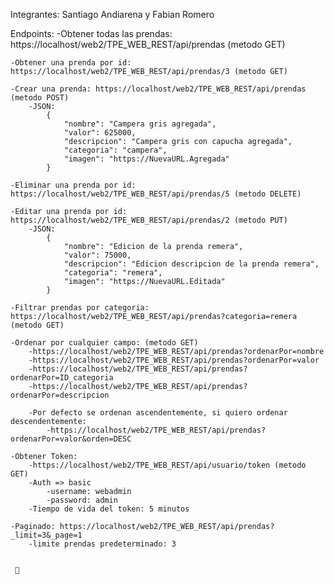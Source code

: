 Integrantes: Santiago Andiarena y Fabian Romero

Endpoints:
    -Obtener todas las prendas: https://localhost/web2/TPE_WEB_REST/api/prendas (metodo GET)

    -Obtener una prenda por id: https://localhost/web2/TPE_WEB_REST/api/prendas/3 (metodo GET)

    -Crear una prenda: https://localhost/web2/TPE_WEB_REST/api/prendas (metodo POST)
        -JSON:
            {
                "nombre": "Campera gris agregada",
                "valor": 625000,
                "descripcion": "Campera gris con capucha agregada",
                "categoria": "campera",
                "imagen": "https://NuevaURL.Agregada"
            }

    -Eliminar una prenda por id: https://localhost/web2/TPE_WEB_REST/api/prendas/5 (metodo DELETE)

    -Editar una prenda por id: https://localhost/web2/TPE_WEB_REST/api/prendas/2 (metodo PUT)
        -JSON:
            {
                "nombre": "Edicion de la prenda remera",
                "valor": 75000,
                "descripcion": "Edicion descripcion de la prenda remera",
                "categoria": "remera",
                "imagen": "https://NuevaURL.Editada"
            }
    
    -Filtrar prendas por categoria: https://localhost/web2/TPE_WEB_REST/api/prendas?categoria=remera (metodo GET)

    -Ordenar por cualquier campo: (metodo GET)
        -https://localhost/web2/TPE_WEB_REST/api/prendas?ordenarPor=nombre
        -https://localhost/web2/TPE_WEB_REST/api/prendas?ordenarPor=valor
        -https://localhost/web2/TPE_WEB_REST/api/prendas?ordenarPor=ID_categoria
        -https://localhost/web2/TPE_WEB_REST/api/prendas?ordenarPor=descripcion

        -Por defecto se ordenan ascendentemente, si quiero ordenar descendentemente:
            -https://localhost/web2/TPE_WEB_REST/api/prendas?ordenarPor=valor&orden=DESC

    -Obtener Token:
        -https://localhost/web2/TPE_WEB_REST/api/usuario/token (metodo GET)
        -Auth => basic 
            -username: webadmin
            -password: admin
        -Tiempo de vida del token: 5 minutos
    
    -Paginado: https://localhost/web2/TPE_WEB_REST/api/prendas?_limit=3&_page=1
        -limite prendas predeterminado: 3


     🐷